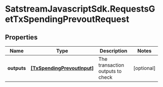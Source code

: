 # SatstreamJavascriptSdk.RequestsGetTxSpendingPrevoutRequest

## Properties
Name | Type | Description | Notes
------------ | ------------- | ------------- | -------------
**outputs** | [**[TxSpendingPrevoutInput]**](TxSpendingPrevoutInput.md) | The transaction outputs to check | [optional] 
